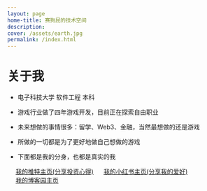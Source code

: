 ```yaml
---
layout: page
home-title: 赛狗屁的技术空间
description: 
cover: /assets/earth.jpg
permalink: /index.html
---
```


<script src="//at.alicdn.com/t/c/font_4984947_pzpofpoaqxt.js"></script>
<style type="text/css">
    .icon {
       width: 1em; height: 1em;
       vertical-align: -0.15em;
       fill: currentColor;
       overflow: hidden;
    }
</style>

# 关于我

* 电子科技大学 软件工程 本科

* 游戏行业做了四年游戏开发，目前正在探索自由职业

* 未来想做的事情很多：留学、Web3、金融，当然最想做的还是游戏

* 所做的一切都是为了更好地做自己想做的游戏

* 下面都是我的分身，也都是真实的我

<span style="display: inline-flex; align-items: center; gap: 5px;">
    <svg class="icon" aria-hidden="true">
        <use xlink:href="#icon-tuite"></use>
    </svg>
    <a href="https://x.com/betterthanshits">我的推特主页(分享投资心得)</a>
</span>

<span style="display: inline-flex; align-items: center; gap: 5px;">
    <svg class="icon" aria-hidden="true">
        <use xlink:href="#icon-xiaohongshu-2"></use>
    </svg>
    <a href="https://www.xiaohongshu.com/user/profile/60e3115b000000000101d5ac?xsec_token=YBOs20KLz8KXn4FyFFXFLmXXq6pFM9XAKfgHPfun6WsIg%3D&xsec_source=app_share&xhsshare=&appuid=60e3115b000000000101d5ac&apptime=1754927626&share_id=f4adf67346f2469dad1947b6830c1a85&share_channel=copy_link">我的小红书主页(分享我的爱好)</a>
</span>


<span style="display: inline-flex; align-items: center; gap: 5px;">
    <svg class="icon" aria-hidden="true">
        <use xlink:href="#icon-cnblogs"></use>
    </svg>
    <a href="https://www.cnblogs.com/saigoupi">我的博客园主页</a>
</span>

